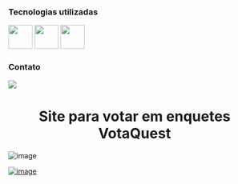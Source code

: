 ### Tecnologias utilizadas
<p>
  
<img src="https://cdn.jsdelivr.net/gh/devicons/devicon@latest/icons/nodejs/nodejs-original-wordmark.svg"  width="48" height="48"  />
<img src="https://cdn.jsdelivr.net/gh/devicons/devicon@latest/icons/javascript/javascript-original.svg"  width="48" height="48"  />
<img src="https://cdn.jsdelivr.net/gh/devicons/devicon@latest/icons/socketio/socketio-original-wordmark.svg"   width="48" height="48" />
                    
          

### Contato
<a href = "mailto:leojunji@outlook.com"><img loading="lazy" src="https://img.shields.io/badge/Microsoft_Outlook-0078D4?style=for-the-badge&logo=microsoft-outlook&logoColor=white" target="_blank"></a>



<p align="center">
<h1 align="center">Site para votar em enquetes VotaQuest</h1>

![image](https://github.com/user-attachments/assets/dd46d836-64f5-48e1-9886-acb8f5c400fe)

<a href = "mailto:#">![image](https://github.com/user-attachments/assets/cb575d63-360f-4a0c-8f6e-bb4a9b34670f)</a>

